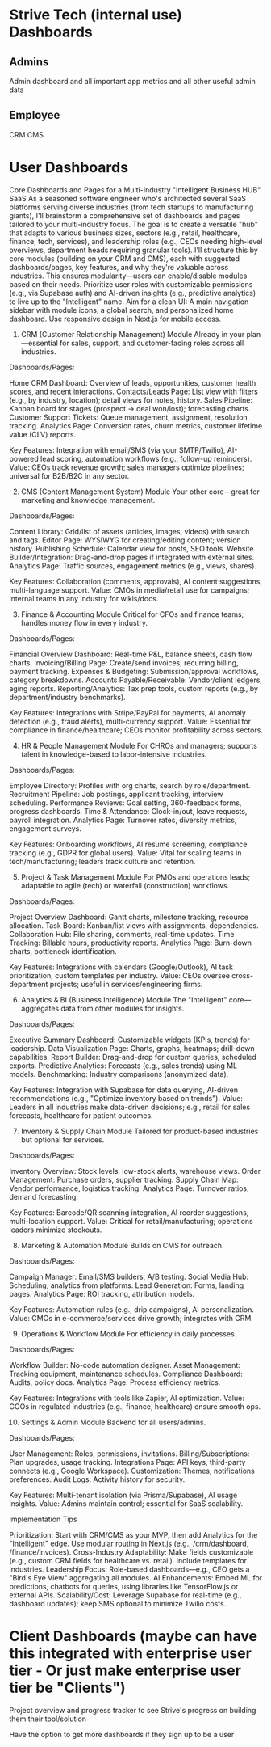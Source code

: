 # Strive Tech (internal use) Dashboards

## Admins

Admin dashboard and all important app metrics and all other useful admin data

## Employee

CRM
CMS


# User Dashboards

Core Dashboards and Pages for a Multi-Industry "Intelligent Business HUB" SaaS
As a seasoned software engineer who's architected several SaaS platforms serving diverse industries (from tech startups to manufacturing giants), I'll brainstorm a comprehensive set of dashboards and pages tailored to your multi-industry focus. The goal is to create a versatile "hub" that adapts to various business sizes, sectors (e.g., retail, healthcare, finance, tech, services), and leadership roles (e.g., CEOs needing high-level overviews, department heads requiring granular tools).
I'll structure this by core modules (building on your CRM and CMS), each with suggested dashboards/pages, key features, and why they're valuable across industries. This ensures modularity—users can enable/disable modules based on their needs. Prioritize user roles with customizable permissions (e.g., via Supabase auth) and AI-driven insights (e.g., predictive analytics) to live up to the "Intelligent" name.
Aim for a clean UI: A main navigation sidebar with module icons, a global search, and personalized home dashboard. Use responsive design in Next.js for mobile access.
1. CRM (Customer Relationship Management) Module
Already in your plan—essential for sales, support, and customer-facing roles across all industries.

Dashboards/Pages:

Home CRM Dashboard: Overview of leads, opportunities, customer health scores, and recent interactions.
Contacts/Leads Page: List view with filters (e.g., by industry, location); detail views for notes, history.
Sales Pipeline: Kanban board for stages (prospect → deal won/lost); forecasting charts.
Customer Support Tickets: Queue management, assignment, resolution tracking.
Analytics Page: Conversion rates, churn metrics, customer lifetime value (CLV) reports.


Key Features: Integration with email/SMS (via your SMTP/Twilio), AI-powered lead scoring, automation workflows (e.g., follow-up reminders).
Value: CEOs track revenue growth; sales managers optimize pipelines; universal for B2B/B2C in any sector.

2. CMS (Content Management System) Module
Your other core—great for marketing and knowledge management.

Dashboards/Pages:

Content Library: Grid/list of assets (articles, images, videos) with search and tags.
Editor Page: WYSIWYG for creating/editing content; version history.
Publishing Schedule: Calendar view for posts, SEO tools.
Website Builder/Integration: Drag-and-drop pages if integrated with external sites.
Analytics Page: Traffic sources, engagement metrics (e.g., views, shares).


Key Features: Collaboration (comments, approvals), AI content suggestions, multi-language support.
Value: CMOs in media/retail use for campaigns; internal teams in any industry for wikis/docs.

3. Finance & Accounting Module
Critical for CFOs and finance teams; handles money flow in every industry.

Dashboards/Pages:

Financial Overview Dashboard: Real-time P&L, balance sheets, cash flow charts.
Invoicing/Billing Page: Create/send invoices, recurring billing, payment tracking.
Expenses & Budgeting: Submission/approval workflows, category breakdowns.
Accounts Payable/Receivable: Vendor/client ledgers, aging reports.
Reporting/Analytics: Tax prep tools, custom reports (e.g., by department/industry benchmarks).


Key Features: Integrations with Stripe/PayPal for payments, AI anomaly detection (e.g., fraud alerts), multi-currency support.
Value: Essential for compliance in finance/healthcare; CEOs monitor profitability across sectors.

4. HR & People Management Module
For CHROs and managers; supports talent in knowledge-based to labor-intensive industries.

Dashboards/Pages:

Employee Directory: Profiles with org charts, search by role/department.
Recruitment Pipeline: Job postings, applicant tracking, interview scheduling.
Performance Reviews: Goal setting, 360-feedback forms, progress dashboards.
Time & Attendance: Clock-in/out, leave requests, payroll integration.
Analytics Page: Turnover rates, diversity metrics, engagement surveys.


Key Features: Onboarding workflows, AI resume screening, compliance tracking (e.g., GDPR for global users).
Value: Vital for scaling teams in tech/manufacturing; leaders track culture and retention.

5. Project & Task Management Module
For PMOs and operations leads; adaptable to agile (tech) or waterfall (construction) workflows.

Dashboards/Pages:

Project Overview Dashboard: Gantt charts, milestone tracking, resource allocation.
Task Board: Kanban/list views with assignments, dependencies.
Collaboration Hub: File sharing, comments, real-time updates.
Time Tracking: Billable hours, productivity reports.
Analytics Page: Burn-down charts, bottleneck identification.


Key Features: Integrations with calendars (Google/Outlook), AI task prioritization, custom templates per industry.
Value: CEOs oversee cross-department projects; useful in services/engineering firms.

6. Analytics & BI (Business Intelligence) Module
The "Intelligent" core—aggregates data from other modules for insights.

Dashboards/Pages:

Executive Summary Dashboard: Customizable widgets (KPIs, trends) for leadership.
Data Visualization Page: Charts, graphs, heatmaps; drill-down capabilities.
Report Builder: Drag-and-drop for custom queries, scheduled exports.
Predictive Analytics: Forecasts (e.g., sales trends) using ML models.
Benchmarking: Industry comparisons (anonymized data).


Key Features: Integration with Supabase for data querying, AI-driven recommendations (e.g., "Optimize inventory based on trends").
Value: Leaders in all industries make data-driven decisions; e.g., retail for sales forecasts, healthcare for patient outcomes.

7. Inventory & Supply Chain Module
Tailored for product-based industries but optional for services.

Dashboards/Pages:

Inventory Overview: Stock levels, low-stock alerts, warehouse views.
Order Management: Purchase orders, supplier tracking.
Supply Chain Map: Vendor performance, logistics tracking.
Analytics Page: Turnover ratios, demand forecasting.


Key Features: Barcode/QR scanning integration, AI reorder suggestions, multi-location support.
Value: Critical for retail/manufacturing; operations leaders minimize stockouts.

8. Marketing & Automation Module
Builds on CMS for outreach.

Dashboards/Pages:

Campaign Manager: Email/SMS builders, A/B testing.
Social Media Hub: Scheduling, analytics from platforms.
Lead Generation: Forms, landing pages.
Analytics Page: ROI tracking, attribution models.


Key Features: Automation rules (e.g., drip campaigns), AI personalization.
Value: CMOs in e-commerce/services drive growth; integrates with CRM.

9. Operations & Workflow Module
For efficiency in daily processes.

Dashboards/Pages:

Workflow Builder: No-code automation designer.
Asset Management: Tracking equipment, maintenance schedules.
Compliance Dashboard: Audits, policy docs.
Analytics Page: Process efficiency metrics.


Key Features: Integrations with tools like Zapier, AI optimization.
Value: COOs in regulated industries (e.g., finance, healthcare) ensure smooth ops.

10. Settings & Admin Module
Backend for all users/admins.

Dashboards/Pages:

User Management: Roles, permissions, invitations.
Billing/Subscriptions: Plan upgrades, usage tracking.
Integrations Page: API keys, third-party connects (e.g., Google Workspace).
Customization: Themes, notifications preferences.
Audit Logs: Activity history for security.


Key Features: Multi-tenant isolation (via Prisma/Supabase), AI usage insights.
Value: Admins maintain control; essential for SaaS scalability.

Implementation Tips

Prioritization: Start with CRM/CMS as your MVP, then add Analytics for the "Intelligent" edge. Use modular routing in Next.js (e.g., /crm/dashboard, /finance/invoices).
Cross-Industry Adaptability: Make fields customizable (e.g., custom CRM fields for healthcare vs. retail). Include templates for industries.
Leadership Focus: Role-based dashboards—e.g., CEO gets a "Bird's Eye View" aggregating all modules.
AI Enhancements: Embed ML for predictions, chatbots for queries, using libraries like TensorFlow.js or external APIs.
Scalability/Cost: Leverage Supabase for real-time (e.g., dashboard updates); keep SMS optional to minimize Twilio costs.


# Client Dashboards (maybe can have this integrated with enterprise user tier - Or just make enterprise user tier be "Clients")

Project overview and progress tracker to see Strive's progress on building them their tool/solution

Have the option to get more dashboards if they sign up to be a user
